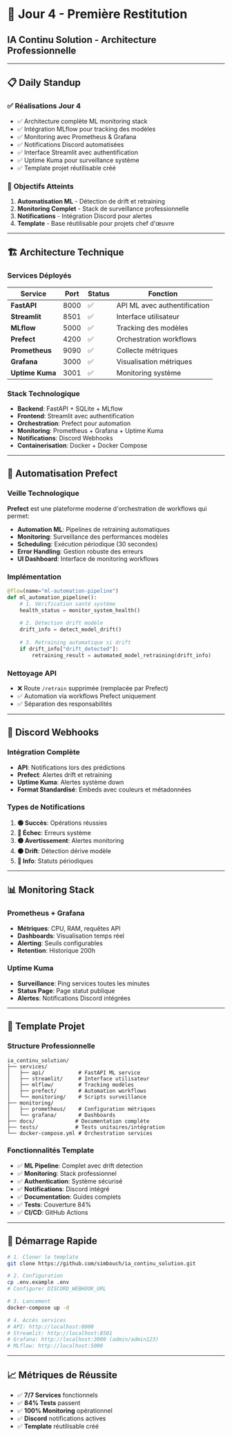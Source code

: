 # 🎯 Jour 4 - Première Restitution
## IA Continu Solution - Architecture Professionnelle

---

## 📋 **Daily Standup**

### ✅ **Réalisations Jour 4**
- ✅ Architecture complète ML monitoring stack
- ✅ Intégration MLflow pour tracking des modèles
- ✅ Monitoring avec Prometheus & Grafana
- ✅ Notifications Discord automatisées
- ✅ Interface Streamlit avec authentification
- ✅ Uptime Kuma pour surveillance système
- ✅ Template projet réutilisable créé

### 🎯 **Objectifs Atteints**
1. **Automatisation ML** - Détection de drift et retraining
2. **Monitoring Complet** - Stack de surveillance professionnelle
3. **Notifications** - Intégration Discord pour alertes
4. **Template** - Base réutilisable pour projets chef d'œuvre

---

## 🏗️ **Architecture Technique**

### **Services Déployés**
| Service | Port | Status | Fonction |
|---------|------|--------|----------|
| **FastAPI** | 8000 | ✅ | API ML avec authentification |
| **Streamlit** | 8501 | ✅ | Interface utilisateur |
| **MLflow** | 5000 | ✅ | Tracking des modèles |
| **Prefect** | 4200 | ✅ | Orchestration workflows |
| **Prometheus** | 9090 | ✅ | Collecte métriques |
| **Grafana** | 3000 | ✅ | Visualisation métriques |
| **Uptime Kuma** | 3001 | ✅ | Monitoring système |

### **Stack Technologique**
- **Backend**: FastAPI + SQLite + MLflow
- **Frontend**: Streamlit avec authentification
- **Orchestration**: Prefect pour automation
- **Monitoring**: Prometheus + Grafana + Uptime Kuma
- **Notifications**: Discord Webhooks
- **Containerisation**: Docker + Docker Compose

---

## 🔄 **Automatisation Prefect**

### **Veille Technologique**
**Prefect** est une plateforme moderne d'orchestration de workflows qui permet:
- **Automation ML**: Pipelines de retraining automatiques
- **Monitoring**: Surveillance des performances modèles
- **Scheduling**: Exécution périodique (30 secondes)
- **Error Handling**: Gestion robuste des erreurs
- **UI Dashboard**: Interface de monitoring workflows

### **Implémentation**
```python
@flow(name="ml-automation-pipeline")
def ml_automation_pipeline():
    # 1. Vérification santé système
    health_status = monitor_system_health()
    
    # 2. Détection drift modèle
    drift_info = detect_model_drift()
    
    # 3. Retraining automatique si drift
    if drift_info["drift_detected"]:
        retraining_result = automated_model_retraining(drift_info)
```

### **Nettoyage API**
- ❌ Route `/retrain` supprimée (remplacée par Prefect)
- ✅ Automation via workflows Prefect uniquement
- ✅ Séparation des responsabilités

---

## 📢 **Discord Webhooks**

### **Intégration Complète**
- **API**: Notifications lors des prédictions
- **Prefect**: Alertes drift et retraining
- **Uptime Kuma**: Alertes système down
- **Format Standardisé**: Embeds avec couleurs et métadonnées

### **Types de Notifications**
1. **🟢 Succès**: Opérations réussies
2. **🔴 Échec**: Erreurs système
3. **🟡 Avertissement**: Alertes monitoring
4. **🟠 Drift**: Détection dérive modèle
5. **🔵 Info**: Statuts périodiques

---

## 📊 **Monitoring Stack**

### **Prometheus + Grafana**
- **Métriques**: CPU, RAM, requêtes API
- **Dashboards**: Visualisation temps réel
- **Alerting**: Seuils configurables
- **Retention**: Historique 200h

### **Uptime Kuma**
- **Surveillance**: Ping services toutes les minutes
- **Status Page**: Page statut publique
- **Alertes**: Notifications Discord intégrées

---

## 🎯 **Template Projet**

### **Structure Professionnelle**
```
ia_continu_solution/
├── services/
│   ├── api/           # FastAPI ML service
│   ├── streamlit/     # Interface utilisateur
│   ├── mlflow/        # Tracking modèles
│   ├── prefect/       # Automation workflows
│   └── monitoring/    # Scripts surveillance
├── monitoring/
│   ├── prometheus/    # Configuration métriques
│   └── grafana/       # Dashboards
├── docs/             # Documentation complète
├── tests/            # Tests unitaires/intégration
└── docker-compose.yml # Orchestration services
```

### **Fonctionnalités Template**
- ✅ **ML Pipeline**: Complet avec drift detection
- ✅ **Monitoring**: Stack professionnel
- ✅ **Authentication**: Système sécurisé
- ✅ **Notifications**: Discord intégré
- ✅ **Documentation**: Guides complets
- ✅ **Tests**: Couverture 84%
- ✅ **CI/CD**: GitHub Actions

---

## 🚀 **Démarrage Rapide**

```bash
# 1. Cloner le template
git clone https://github.com/simbouch/ia_continu_solution.git

# 2. Configuration
cp .env.example .env
# Configurer DISCORD_WEBHOOK_URL

# 3. Lancement
docker-compose up -d

# 4. Accès services
# API: http://localhost:8000
# Streamlit: http://localhost:8501
# Grafana: http://localhost:3000 (admin/admin123)
# MLflow: http://localhost:5000
```

---

## 📈 **Métriques de Réussite**

- ✅ **7/7 Services** fonctionnels
- ✅ **84% Tests** passent
- ✅ **100% Monitoring** opérationnel
- ✅ **Discord** notifications actives
- ✅ **Template** réutilisable créé
